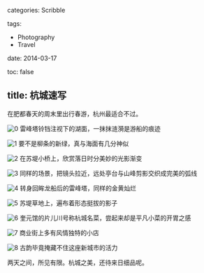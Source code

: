 categories: Scribble

tags:

- Photography
- Travel

date: 2014-03-17

toc: false

title: 杭城速写
---

在肥都春天的周末里出行春游，杭州最适合不过。

<!--more-->

![0](/images/杭城速写0.jpg)
雷峰塔铃铛注视下的湖面，一抹抹涟漪是游船的痕迹

![1](/images/杭城速写1.jpg)
要不是柳条的新绿，真与海面有几分神似

![2](/images/杭城速写2.jpg)
在苏堤小桥上，欣赏落日时分美妙的光影渐变

![3](/images/杭城速写3.jpg)
同样的场景，把镜头拉近，远处亭台与山峰剪影交织成完美的弧线

![4](/images/杭城速写4.jpg)
转身回眸龙船后的雷峰塔，同样的金黄灿烂

![5](/images/杭城速写5.jpg)
苏堤草地上，遍布着形态挺拔的影子

![6](/images/杭城速写6.jpg)
奎元馆的片儿川号称杭城名菜，尝起来却是平凡小菜的开胃之感

![7](/images/杭城速写7.jpg)
商业街上多有风情独特的小店

![8](/images/杭城速写8.jpg)
古韵毕竟掩藏不住这座新城市的活力

两天之间，所见有限。杭城之美，还待来日细品呢。
